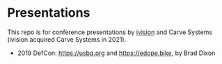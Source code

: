 # Presentations

This repo is for conference presentations by [ivision](https://ivision.com) and Carve Systems (ivision acquired Carve Systems in 2021).

- 2019 DefCon: https://usbq.org and https://edope.bike, by Brad Dixon